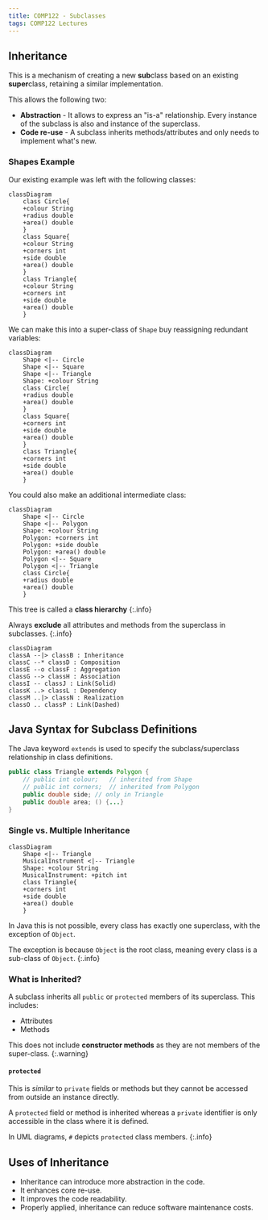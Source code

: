 ```yaml
---
title: COMP122 - Subclasses
tags: COMP122 Lectures
---
```

## Inheritance
This is a mechanism of creating a new **sub**class based on an existing **super**class, retaining a similar implementation.

This allows the following two:

* **Abstraction** - It allows to express an "is-a" relationship. Every instance of the subclass is also and instance of the superclass.
* **Code re-use** - A subclass inherits methods/attributes and only needs to implement what's new.

### Shapes Example
Our existing example was left with the following classes:

```mermaid
classDiagram
    class Circle{
    +colour String
    +radius double
    +area() double
    }
    class Square{
    +colour String
    +corners int
    +side double
    +area() double
    }
    class Triangle{
    +colour String
    +corners int
    +side double
    +area() double
    }
```

We can make this into a super-class of `Shape` buy reassigning redundant variables:

```mermaid
classDiagram
    Shape <|-- Circle
    Shape <|-- Square
    Shape <|-- Triangle
    Shape: +colour String
    class Circle{
    +radius double
    +area() double
    }
    class Square{
    +corners int
    +side double
    +area() double
    }
    class Triangle{
    +corners int
    +side double
    +area() double
    }
```

You could also make an additional intermediate class:

```mermaid
classDiagram
    Shape <|-- Circle
    Shape <|-- Polygon
    Shape: +colour String
    Polygon: +corners int
    Polygon: +side double
    Polygon: +area() double
    Polygon <|-- Square
    Polygon <|-- Triangle
    class Circle{
    +radius double
    +area() double
    }
```

This tree is called a **class hierarchy**
{:.info}

Always **exclude** all attributes and methods from the superclass in subclasses.
{:.info}

```mermaid
classDiagram
classA --|> classB : Inheritance
classC --* classD : Composition
classE --o classF : Aggregation
classG --> classH : Association
classI -- classJ : Link(Solid)
classK ..> classL : Dependency
classM ..|> classN : Realization
classO .. classP : Link(Dashed)
```

## Java Syntax for Subclass Definitions
The Java keyword `extends` is used to specify the subclass/superclass relationship in class definitions.

```java
public class Triangle extends Polygon {
	// public int colour;	// inherited from Shape
	// public int corners;	// inherited from Polygon
	public double side;	// only in Triangle
	public double area; () {...}
}
```

### Single vs. Multiple Inheritance

```mermaid
classDiagram
    Shape <|-- Triangle
    MusicalInstrument <|-- Triangle
    Shape: +colour String
    MusicalInstrument: +pitch int
    class Triangle{
    +corners int
    +side double
    +area() double
    }
```

In Java this is not possible, every class has exactly one superclass, with the exception of `Object`.

The exception is because `Object` is the root class, meaning every class is a sub-class of `Object`.
{:.info}

### What is Inherited?
A subclass inherits all `public` or `protected` members of its superclass. This includes:

* Attributes 
* Methods

This does not include **constructor methods** as they are not members of the super-class.
{:.warning}

#### `protected`
This is *similar* to `private` fields or methods but they cannot be accessed from outside an instance directly.

A `protected` field or method is inherited whereas a `private` identifier is only accessible in the class where it is defined.

In UML diagrams, `#` depicts `protected` class members.
{:.info}

## Uses of Inheritance

* Inheritance can introduce more abstraction in the code.
* It enhances core re-use.
* It improves the code readability.
* Properly applied, inheritance can reduce software maintenance costs.